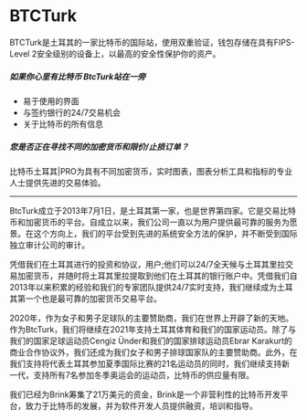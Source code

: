 # 

# BTCTurk

BTCTurk是土耳其的一家比特币的国际站，使用双重验证，钱包存储在具有FIPS-Level 2安全级别的设备上，以最高的安全性保护你的资产。

##### 如果你心里有比特币 BtcTurk站在一旁

- 易于使用的界面
- 与签约银行的24/7交易机会
- 关于比特币的所有信息

##### 您是否正在寻找不同的加密货币和限价/止损订单？

比特币土耳其|PRO为具有不同加密货币，实时图表，图表分析工具和指标的专业人士提供先进的交易体验。

---

BtcTurk成立于2013年7月1日，是土耳其第一家，也是世界第四家。它是交易比特币和加密货币的平台。自成立以来，我们公司一直以为用户提供最可靠的服务为愿景。在这个方向上，我们的平台受到先进的系统安全方法的保护，并不断受到国际独立审计公司的审计。

凭借我们在土耳其进行的投资和协议，用户;他们可以24/7全天候与土耳其里拉交易加密货币，并随时将土耳其里拉提取到他们在土耳其的银行账户中。凭借我们自2013年以来积累的经验和我们的专家团队提供24/7实时支持，我们继续成为土耳其第一个也是最可靠的加密货币交易平台。

2020年，作为女子和男子足球队的主要赞助商，我们在世界上开辟了新的天地。作为BtcTurk，我们将继续在2021年支持土耳其体育和我们的国家运动员。除了与我们的国家足球运动员Cengiz Ünder和我们的国家排球运动员Ebrar Karakurt的商业合作协议外，我们还成为我们女子和男子排球国家队的主要赞助商。此外，在我们支持将代表土耳其参加夏季国际比赛的21名运动员的同时，我们继续支持新一代，支持所有7名参加冬季奥运会的运动员，比特币的供应量有限。

我们已经为Brink筹集了21万美元的资金，Brink是一个非营利性的比特币开发平台，致力于比特币的发展，并为软件开发人员提供融资，培训和指导。

